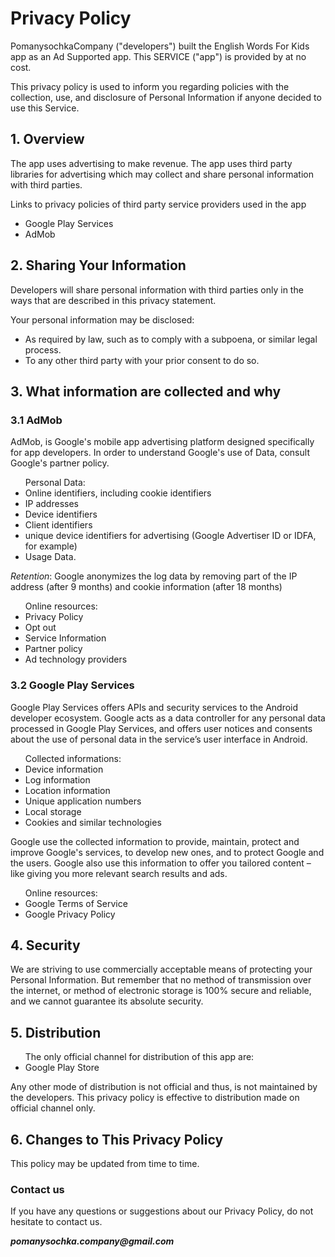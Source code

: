 <h1>Privacy Policy</h1>


<p>PomanysochkaCompany ("developers") built the English Words For Kids app as an Ad Supported app. This SERVICE
("app") is provided by at no cost.</p>

<p>This privacy policy is used to inform you regarding policies with the collection, use, and 
disclosure of Personal Information if anyone decided to use this Service.</p>


<h2>1. Overview</h2>

<p>The app uses advertising to make revenue. The app uses third party
libraries for advertising which may collect and share personal information with third
parties.</p>

<p>Links to privacy policies of third party service providers used in the app</p>

<ul>
<li><a src="https://www.google.com/policies/privacy/">Google Play Services</a></li>
<li><a src="https://support.google.com/admob/answer/6128543">AdMob</a></li>
</ul>


<h2>2. Sharing Your Information</h2>

<p>Developers will share personal information with third parties only in the ways that are 
described in this privacy statement.</p>

<p>Your personal information may be disclosed:
<ul>
<li>As required by law, such as to comply with a subpoena, or similar legal process.</li>
<li>To any other third party with your prior consent to do so.</li>
</ul></p>


<h2>3. What information are collected and why</h2>

<h3>3.1 AdMob</h3>

<p>AdMob, is Google's mobile app advertising platform designed specifically for app
developers. In order to understand Google's use of Data, consult Google's partner policy.</p>

<p>
<ul>Personal Data:
<li>Online identifiers, including cookie identifiers</li>
<li>IP addresses</li>
<li>Device identifiers</li>
<li>Client identifiers</li>
<li>unique device identifiers for advertising (Google Advertiser ID or IDFA, for example)</li>
<li>Usage Data.</li>
</ul></p>

<p><i>Retention</i>:
Google anonymizes the log data by removing part of the IP address (after 9 months) and 
cookie information (after 18 months)
</p>

<p><ul>
Online resources:
<li><a src="https://www.google.com/policies/technologies/ads/">Privacy Policy</a></li>
<li><a src="https://www.google.com/settings/ads">Opt out</a></li>                   
<li><a src="https://privacy.google.com/businesses/adsservices/">Service Information</a></li>    
<li><a src="https://policies.google.com/technologies/partner-sites">Partner policy</a></li>            
<li><a src="https://support.google.com/admob/answer/9012903">Ad technology providers</a></li>       
</ul></p>


<h3>3.2 Google Play Services</h3>

<p>Google Play Services offers APIs and security services to the Android developer ecosystem.
Google acts as a data controller for any personal data processed in Google Play Services,
and offers user notices and consents about the use of personal data in the service’s user
interface in Android.

<p><ul>
Collected informations:
<li>Device information</li>
<li>Log information</li>
<li>Location information</li>
<li>Unique application numbers</li>
<li>Local storage</li>
<li>Cookies and similar technologies</li>
</ul></p>

<p>Google use the collected information to provide, maintain, protect and improve Google's
services, to develop new ones, and to protect Google and the users. Google also use this
information to offer you tailored content – like giving you more relevant search results
and ads.</p>

<p><ul>
Online resources:
<li><a src="https://policies.google.com/terms">Google Terms of Service</a></li> 
<li><a src="https://policies.google.com/privacy">Google Privacy Policy</a></li>        
</ul></p>

<h2>4. Security</h2>

<p>We are striving to use commercially acceptable means of protecting your Personal
Information. But remember that no method of transmission over the internet, or method of 
electronic storage is 100% secure and reliable, and we cannot guarantee its absolute
security.</p>


<h2>5. Distribution</h2>

<p><ul>
The only official channel for distribution of this app are:
<li><a src="https://play.google.com/">Google Play Store</a></li>                 
</ul></p>

<p>Any other mode of distribution is not official and thus, is not maintained by the developers.
This privacy policy is effective to distribution made on official channel only.</p>


<h2>6. Changes to This Privacy Policy</h2>

<p>This policy may be updated from time to time.</p>


<h3>Contact us</h3>

<p>If you have any questions or suggestions about our Privacy Policy, do not hesitate to
contact us.</p>

<p><i><b>pomanysochka.company@gmail.com</b></i></p>

